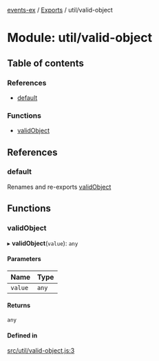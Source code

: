 [events-ex](../README.md) / [Exports](../modules.md) / util/valid-object

# Module: util/valid-object

## Table of contents

### References

- [default](util_valid_object.md#default)

### Functions

- [validObject](util_valid_object.md#validobject)

## References

### default

Renames and re-exports [validObject](util_valid_object.md#validobject)

## Functions

### validObject

▸ **validObject**(`value`): `any`

#### Parameters

| Name | Type |
| :------ | :------ |
| `value` | `any` |

#### Returns

`any`

#### Defined in

[src/util/valid-object.js:3](https://github.com/snowyu/events-ex.js/blob/5b9fac0/src/util/valid-object.js#L3)
